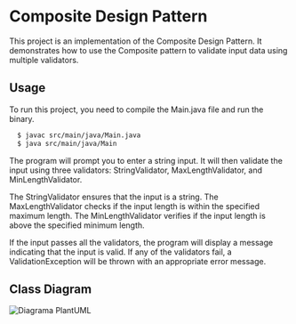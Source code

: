 # Composite Design Pattern

This project is an implementation of the Composite Design Pattern. It demonstrates how to use the Composite pattern to validate input data using multiple validators.

## Usage
To run this project, you need to compile the Main.java file and run the binary.

```bash
  $ javac src/main/java/Main.java
  $ java src/main/java/Main
```

The program will prompt you to enter a string input. It will then validate the input using three validators: StringValidator, MaxLengthValidator, and MinLengthValidator.

The StringValidator ensures that the input is a string. The MaxLengthValidator checks if the input length is within the specified maximum length. The MinLengthValidator verifies if the input length is above the specified minimum length.

If the input passes all the validators, the program will display a message indicating that the input is valid. If any of the validators fail, a ValidationException will be thrown with an appropriate error message.

## Class Diagram

![Diagrama PlantUML](https://github.com/gabriel-fabian/bertoti/assets/61850709/36fcf31b-f954-4bec-85a3-d533af26f50e)
